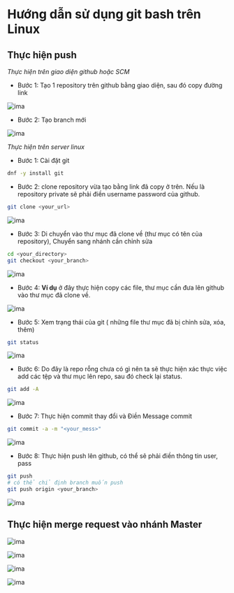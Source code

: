 # Hướng dẫn sử dụng git bash trên Linux


## Thực hiện push

*Thực hiện trên giao diện github hoặc SCM*

- Bước 1: Tạo 1 repository trên github bằng giao diện, sau đó copy đường link

![ima](../images/gitguide01.png)

- Bước 2: Tạo branch mới 

![ima](../images/gitguide03.png)

*Thực hiện trên server linux*

- Bước 1: Cài đặt git
```sh
dnf -y install git
```
 
- Bước 2: clone repository vừa tạo bằng link đã copy ở trên. Nếu là repository private sẽ phải điền username password của github.
```sh
git clone <your_url>
```

![ima](../images/gitguide02.png)

- Bước 3: Di chuyển vào thư mục đã clone về (thư mục có tên của repository), Chuyển sang nhánh cần chỉnh sửa
```sh
cd <your_directory>
git checkout <your_branch>
```
![ima](../images/gitguide04.png)

- Bước 4: **Ví dụ** ở đây thực hiện copy các file, thư mục cần đưa lên github vào thư mục đã clone về.

![ima](../images/gitguide05.png)

- Bước 5: Xem trạng thái của git ( những file thư mục đã bị chỉnh sửa, xóa, thêm)
```sh
git status
```

![ima](../images/gitguide06.png)

- Bước 6: Do đây là repo rỗng chưa có gì nên ta sẽ thực hiện xác thực việc add các tệp và thư mục lên repo, sau đó check lại status.
```sh
git add -A
```
![ima](../images/gitguide07.png)

- Bước 7: Thực hiện commit thay đổi và Điền Message commit
```sh
git commit -a -m "<your_mess>"
```
![ima](../images/gitguide08.png)

- Bước 8: Thực hiện push lên github, có thể sẽ phải điền thông tin user, pass
```sh
git push
# có thể chỉ định branch muốn push
git push origin <your_branch>
```
![ima](../images/gitguide09.png)

## Thực hiện merge request vào nhánh Master

![ima](../images/gitmerge01.png)

![ima](../images/gitmerge02.png)

![ima](../images/gitmerge03.png)

![ima](../images/gitmerge04.png)
